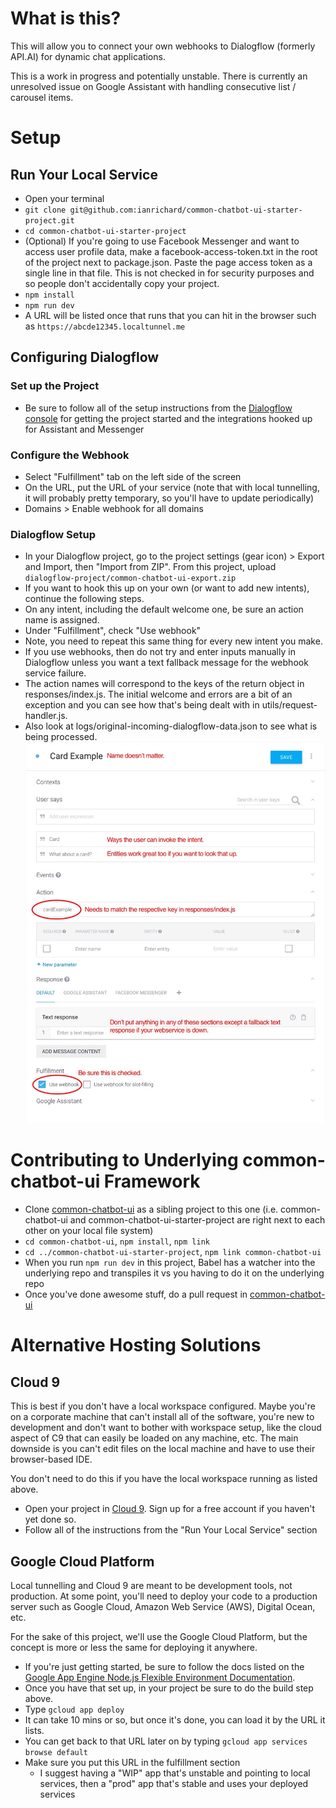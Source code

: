 # What is this?

This will allow you to connect your own webhooks to Dialogflow (formerly API.AI) for dynamic chat applications.

This is a work in progress and potentially unstable.  There is currently an unresolved issue on Google Assistant with handling consecutive list / carousel items.

# Setup

## Run Your Local Service

- Open your terminal
- `git clone git@github.com:ianrichard/common-chatbot-ui-starter-project.git`
- `cd common-chatbot-ui-starter-project`
- (Optional) If you're going to use Facebook Messenger and want to access user profile data, make a facebook-access-token.txt in the root of the project next to package.json.  Paste the page access token as a single line in that file.  This is not checked in for security purposes and so people don't accidentally copy your project.
- `npm install`
- `npm run dev`
- A URL will be listed once that runs that you can hit in the browser such as `https://abcde12345.localtunnel.me`

## Configuring Dialogflow

### Set up the Project
- Be sure to follow all of the setup instructions from the [Dialogflow console](http://console.Dialogflow) for getting the project started and the integrations hooked up for Assistant and Messenger

### Configure the Webhook
- Select "Fulfillment" tab on the left side of the screen
- On the URL, put the URL of your service (note that with local tunnelling, it will probably pretty temporary, so you'll have to update periodically)
- Domains > Enable webhook for all domains

### Dialogflow Setup

- In your Dialogflow project, go to the project settings (gear icon) > Export and Import, then "Import from ZIP".  From this project, upload `dialogflow-project/common-chatbot-ui-export.zip`
- If you want to hook this up on your own (or want to add new intents), continue the following steps.
- On any intent, including the default welcome one, be sure an action name is assigned.
- Under "Fulfillment", check "Use webhook"
- Note, you need to repeat this same thing for every new intent you make.
- If you use webhooks, then do not try and enter inputs manually in Dialogflow unless you want a text fallback message for the webhook service failure.
- The action names will correspond to the keys of the return object in responses/index.js.  The initial welcome and errors are a bit of an exception and you can see how that's being dealt with in utils/request-handler.js.
- Also look at logs/original-incoming-dialogflow-data.json to see what is being processed.
![Dialogflow sample intent](media/instructions/instructions.jpg "Logo Title Text 1")

# Contributing to Underlying common-chatbot-ui Framework

- Clone [common-chatbot-ui](https://github.com/ianrichard/common-chatbot-ui) as a sibling project to this one (i.e. common-chatbot-ui and common-chatbot-ui-starter-project are right next to each other on your local file system)
- `cd common-chatbot-ui`, `npm install`, `npm link`
- `cd ../common-chatbot-ui-starter-project`, `npm link common-chatbot-ui`
- When you run `npm run dev` in this project, Babel has a watcher into the underlying repo and transpiles it vs you having to do it on the underlying repo
- Once you've done awesome stuff, do a pull request in [common-chatbot-ui](https://github.com/ianrichard/common-chatbot-ui)

# Alternative Hosting Solutions

## Cloud 9

This is best if you don't have a local workspace configured.  Maybe you're on a corporate machine that can't install all of the software, you're new to development and don't want to bother with workspace setup, like the cloud aspect of C9 that can easily be loaded on any machine, etc.  The main downside is you can't edit files on the local machine and have to use their browser-based IDE.

You don't need to do this if you have the local workspace running as listed above.

- Open your project in [Cloud 9](https://c9.io). Sign up for a free account if you haven't yet done so.
- Follow all of the instructions from the "Run Your Local Service" section

## Google Cloud Platform

Local tunnelling and Cloud 9 are meant to be development tools, not production.  At some point, you'll need to deploy your code to a production server such as Google Cloud, Amazon Web Service (AWS), Digital Ocean, etc.

For the sake of this project, we'll use the Google Cloud Platform, but the concept is more or less the same for deploying it anywhere.

- If you're just getting started, be sure to follow the docs listed on the [Google App Engine Node.js Flexible Environment Documentation](https://cloud.google.com/appengine/docs/flexible/nodejs/).
- Once you have that set up, in your project be sure to do the build step above.
- Type `gcloud app deploy`
- It can take 10 mins or so, but once it's done, you can load it by the URL it lists.
- You can get back to that URL later on by typing `gcloud app services browse default`
- Make sure you put this URL in the fulfillment section
  - I suggest having a "WIP" app that's unstable and pointing to local services, then a "prod" app that's stable and uses your deployed services
